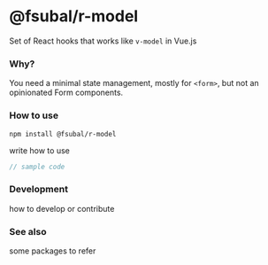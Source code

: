 # @fsubal/r-model

Set of React hooks that works like `v-model` in Vue.js

### Why?

You need a minimal state management, mostly for `<form>`, but not an opinionated Form components.

### How to use

```
npm install @fsubal/r-model
```

write how to use

```ts
// sample code
```

### Development

how to develop or contribute

### See also

some packages to refer
